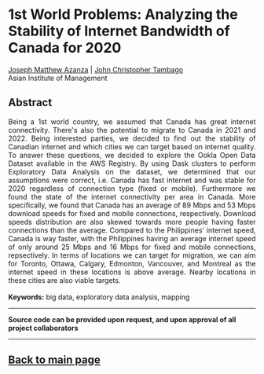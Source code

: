 # 1st World Problems: Analyzing the Stability of Internet Bandwidth of Canada for 2020

[Joseph Matthew Azanza](https://www.linkedin.com/in/josephazanza/) | [John Christopher Tambago](https://www.linkedin.com/in/jctambago/) <br>
Asian Institute of Management

## Abstract
<p align='justify'>
Being a 1st world country, we assumed that Canada has great internet connectivity. There's also the potential to migrate to Canada in 2021 and 2022. Being interested parties, we decided to find out the stability of Canadian internet and which cities we can target based on internet quality. To answer these questions, we decided to explore the Ookla Open Data Dataset available in the AWS Registry. By using Dask clusters to perform Exploratory Data Analysis on the dataset, we determined that our assumptions were correct, i.e. Canada has fast internet and was stable for 2020 regardless of connection type (fixed or mobile). Furthermore we found the state of the internet connectivity per area in Canada. More specifically, we found that Canada has an average of 89 Mbps and 53 Mbps download speeds for fixed and mobile connections, respectively. Download speeds distribution are also skewed towards more people having faster connections than the average. Compared to the Philippines' internet speed, Canada is way faster, with the Philippines having an average internet speed of only around 25 Mbps and 16 Mbps for fixed and mobile connections, repsectively. In terms of locations we can target for migration, we can aim for Toronto, Ottawa, Calgary, Edmonton, Vancouver, and Montreal as the internet speed in these locations is above average. Nearby locations in these cities are also viable targets.
<br><br>
<b>Keywords:</b> big data, exploratory data analysis, mapping
</p>

---

**Source code can be provided upon request, and upon approval of all project collaborators**

---

## [Back to main page](https://josephazanza.github.io/)